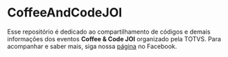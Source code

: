 # CoffeeAndCodeJOI
Esse repositório é dedicado ao compartilhamento de códigos e demais informações dos eventos **Coffee & Code JOI** organizado pela TOTVS. Para acompanhar e saber mais, siga nossa [página](https://www.facebook.com/developertotvs/) no Facebook.
